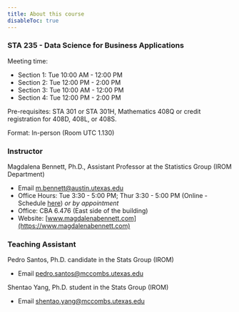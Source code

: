 ```yaml
---
title: About this course
disableToc: true
---
```


### STA 235 - Data Science for Business Applications

Meeting time: 

- Section 1: Tue 10:00 AM - 12:00 PM
- Section 2: Tue 12:00 PM - 2:00 PM
- Section 3: Tue 10:00 AM - 12:00 PM
- Section 4: Tue 12:00 PM - 2:00 PM

Pre-requisites: STA 301 or STA 301H, Mathematics 408Q or credit registration for 408D, 408L, or 408S.

Format: In-person (Room UTC 1.130)

### Instructor

Magdalena Bennett, Ph.D., Assistant Professor at the Statistics Group (IROM Department)

- <i class="fas fa-envelope"></i> Email [m.bennett@austin.utexas.edu](mailto:m.bennett@austin.utexas.edu)
- <i class='fas fa-clock'></i> Office Hours: Tue 3:30 - 5:00 PM; Thur 3:30 - 5:00 PM (Online - Schedule [here](https://calendly.com/maibennett/sta-235h-office-hours)) *or by appointment*
- <i class="fas fa-building"></i> Office: CBA 6.476 (East side of the building)
- <i class="fas fa-address-card"></i> Website: [www.magdalenabennett.com](https://www.magdalenabennett.com)

### Teaching Assistant

Pedro Santos, Ph.D. candidate in the Stats Group (IROM)

- <i class="fas fa-envelope"></i> Email [pedro.santos@mccombs.utexas.edu](mailto:pedro.santos@mccombs.utexas.edu)

Shentao Yang, Ph.D. student in the Stats Group (IROM)

- <i class="fas fa-envelope"></i> Email [shentao.yang@mccombs.utexas.edu](mailto:shentao.yang@mccombs.utexas.edu)